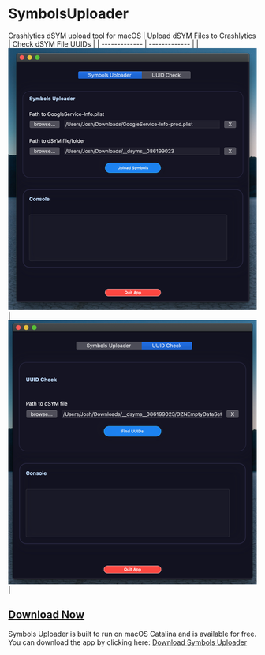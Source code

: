 # SymbolsUploader
Crashlytics dSYM upload tool for macOS 
| Upload dSYM Files to Crashlytics  | Check dSYM File UUIDs |
| ------------- | ------------- |
| ![Symbols Uploader Screenshot](https://github.com/jmjoshua/SymbolsUploader/blob/master/Images/Screen%20Shot%202020-05-26%20at%202.04.44%20AM.png) | ![UUID Check Screenshot](https://github.com/jmjoshua/SymbolsUploader/blob/master/Images/Screen%20Shot%202020-05-26%20at%202.04.50%20AM.png) |

## [Download Now](https://www.dropbox.com/s/j9sdxyzsca22szt/SymbolsUploader.app.zip?dl=0)
Symbols Uploader is built to run on macOS Catalina and is available for free.
You can download the app by clicking here: [Download Symbols Uploader](https://www.dropbox.com/s/j9sdxyzsca22szt/SymbolsUploader.app.zip?dl=0)
